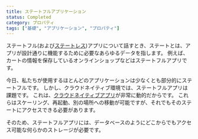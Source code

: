 ```yaml
---
title: ステートフルアプリケーション
status: Completed
category: プロパティ
tags: ["基礎", "アプリケーション", "プロパティ"]
---
```


ステートフル(および[ステートレス](/ja/stateless-apps/))アプリについて話すとき、ステートとは、アプリが設計通りに機能するために必要なあらゆるデータを指します。
例えば、カートの情報を保存しているオンラインショップなどはステートフルアプリです。

今日、私たちが使用するほとんどのアプリケーションは少なくとも部分的にステートフルです。
しかし、クラウドネイティブ環境では、ステートフルアプリは課題です。
これは、[クラウドネイティブアプリ](/ja/cloud-native-apps)が非常に動的だからです。
これらはスケーリング、再起動、別の場所への移動が可能ですが、それでもそのステートにアクセスできる必要があります。

そのため、ステートフルアプリには、データベースのようにどこからでもアクセス可能な何らかのストレージが必要です。

